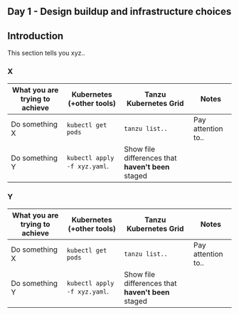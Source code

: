 ## Day 1 - Design buildup and infrastructure choices

## Introduction
This section tells you xyz..

### X
| What you are trying to achieve | Kubernetes (+other tools) | Tanzu Kubernetes Grid | Notes |
| --- | --- | --- | --- |
| Do something X | `kubectl get pods` | `tanzu list..`| Pay attention to.. |
| Do something Y | `kubectl apply -f xyz.yaml`. | Show file differences that **haven't been** staged |

### Y
| What you are trying to achieve | Kubernetes (+other tools) | Tanzu Kubernetes Grid | Notes |
| --- | --- | --- | --- |
| Do something X | `kubectl get pods` | `tanzu list..`| Pay attention to.. |
| Do something Y | `kubectl apply -f xyz.yaml`. | Show file differences that **haven't been** staged |


